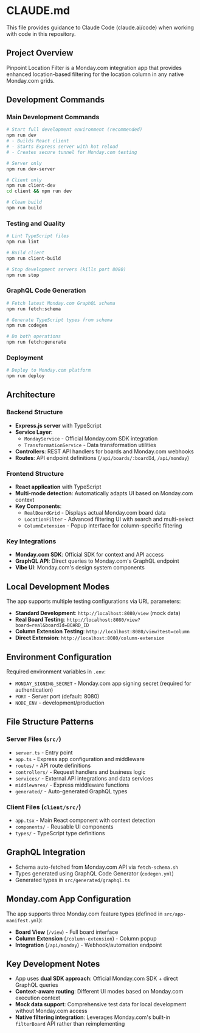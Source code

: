 # CLAUDE.md

This file provides guidance to Claude Code (claude.ai/code) when working with code in this repository.

## Project Overview

Pinpoint Location Filter is a Monday.com integration app that provides enhanced location-based filtering for the location column in any native Monday.com grids.

## Development Commands

### Main Development Commands

```bash
# Start full development environment (recommended)
npm run dev
# - Builds React client
# - Starts Express server with hot reload
# - Creates secure tunnel for Monday.com testing

# Server only
npm run dev-server

# Client only
npm run client-dev
cd client && npm run dev

# Clean build
npm run build
```

### Testing and Quality

```bash
# Lint TypeScript files
npm run lint

# Build client
npm run client-build

# Stop development servers (kills port 8080)
npm run stop
```

### GraphQL Code Generation

```bash
# Fetch latest Monday.com GraphQL schema
npm run fetch:schema

# Generate TypeScript types from schema
npm run codegen

# Do both operations
npm run fetch:generate
```

### Deployment

```bash
# Deploy to Monday.com platform
npm run deploy
```

## Architecture

### Backend Structure

- **Express.js server** with TypeScript
- **Service Layer**:
  - `MondayService` - Official Monday.com SDK integration
  - `TransformationService` - Data transformation utilities
- **Controllers**: REST API handlers for boards and Monday.com webhooks
- **Routes**: API endpoint definitions (`/api/boards/:boardId`, `/api/monday`)

### Frontend Structure

- **React application** with TypeScript
- **Multi-mode detection**: Automatically adapts UI based on Monday.com context
- **Key Components**:
  - `RealBoardGrid` - Displays actual Monday.com board data
  - `LocationFilter` - Advanced filtering UI with search and multi-select
  - `ColumnExtension` - Popup interface for column-specific filtering

### Key Integrations

- **Monday.com SDK**: Official SDK for context and API access
- **GraphQL API**: Direct queries to Monday.com's GraphQL endpoint
- **Vibe UI**: Monday.com's design system components

## Local Development Modes

The app supports multiple testing configurations via URL parameters:

- **Standard Development**: `http://localhost:8080/view` (mock data)
- **Real Board Testing**: `http://localhost:8080/view?board=real&boardId=BOARD_ID`
- **Column Extension Testing**: `http://localhost:8080/view?test=column`
- **Direct Extension**: `http://localhost:8080/column-extension`

## Environment Configuration

Required environment variables in `.env`:

- `MONDAY_SIGNING_SECRET` - Monday.com app signing secret (required for authentication)
- `PORT` - Server port (default: 8080)
- `NODE_ENV` - development/production

## File Structure Patterns

### Server Files (`src/`)

- `server.ts` - Entry point
- `app.ts` - Express app configuration and middleware
- `routes/` - API route definitions
- `controllers/` - Request handlers and business logic
- `services/` - External API integrations and data services
- `middlewares/` - Express middleware functions
- `generated/` - Auto-generated GraphQL types

### Client Files (`client/src/`)

- `app.tsx` - Main React component with context detection
- `components/` - Reusable UI components
- `types/` - TypeScript type definitions

## GraphQL Integration

- Schema auto-fetched from Monday.com API via `fetch-schema.sh`
- Types generated using GraphQL Code Generator (`codegen.yml`)
- Generated types in `src/generated/graphql.ts`

## Monday.com App Configuration

The app supports three Monday.com feature types (defined in `src/app-manifest.yml`):

- **Board View** (`/view`) - Full board interface
- **Column Extension** (`/column-extension`) - Column popup
- **Integration** (`/api/monday`) - Webhook/automation endpoint

## Key Development Notes

- App uses **dual SDK approach**: Official Monday.com SDK + direct GraphQL queries
- **Context-aware routing**: Different UI modes based on Monday.com execution context
- **Mock data support**: Comprehensive test data for local development without Monday.com access
- **Native filtering integration**: Leverages Monday.com's built-in `filterBoard` API rather than reimplementing
